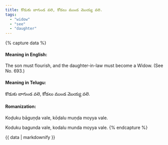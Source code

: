 ```yaml
---
title: కొడుకు బాగుండ వలె, కోడలు ముండ మొయ్య వలె.
tags:
  - "widow"
  - "see"
  - "daughter"
---
```


{% capture data %}
#### Meaning in English:
The son must flourish, and the daughter-in-law must become a Widow.
(See No. 693.)

#### Meaning in Telugu:
కొడుకు బాగుండ వలె, కోడలు ముండ మొయ్య వలె.

#### Romanization:
Koḍuku bāguṇḍa vale, kōḍalu muṇḍa moyya vale.

Koduku bagunda vale, kodalu munda moyya vale.
{% endcapture %}

{{ data | markdownify }}

